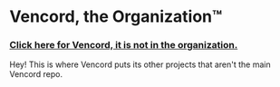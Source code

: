 # Vencord, the Organization:tm:
### [Click here for Vencord, it is not in the organization.](https://github.com/Vendicated/Vencord)

Hey! This is where Vencord puts its other projects that aren't the main Vencord repo.
